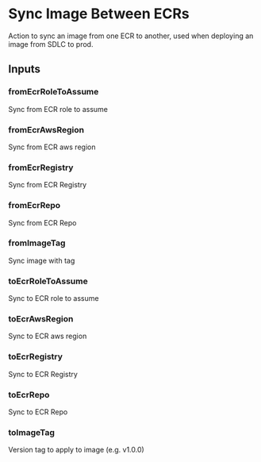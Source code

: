 # Sync Image Between ECRs
Action to sync an image from one ECR to another, used when deploying an image from SDLC to prod.

## Inputs

### fromEcrRoleToAssume
Sync from ECR role to assume

### fromEcrAwsRegion
Sync from ECR aws region

### fromEcrRegistry
Sync from ECR Registry

### fromEcrRepo
Sync from ECR Repo

### fromImageTag
Sync image with tag

### toEcrRoleToAssume
Sync to ECR role to assume

### toEcrAwsRegion
Sync to ECR aws region

### toEcrRegistry
Sync to ECR Registry

### toEcrRepo
Sync to ECR Repo

### toImageTag
Version tag to apply to image (e.g. v1.0.0)
